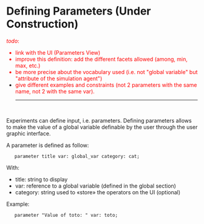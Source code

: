 # Defining Parameters (Under Construction)
<font color='red'><i>todo</i>:<br>
<ul><li>link with the UI (Parameters View)<br>
</li><li>improve this definition: add the different facets allowed (among, min, max, etc.)<br>
</li><li>be more precise about the vocabulary used (i.e. not "global variable" but "attribute of the simulation agent")<br>
</li><li>give different examples and constraints (not 2 parameters with the same name, not 2 with the same var).<br>
</font>
<hr /></li></ul>


<br />

Experiments can define input, i.e. parameters.
Defining parameters allows to make the value of a global variable definable by the user through the user graphic interface.

A parameter is defined as follow:

```
   parameter title var: global_var category: cat;
```

With:
  * title: string to display
  * var: reference to a global variable (defined in the global section)
  * category: string used to «store» the operators on the UI (optional)

Example:
```
   parameter "Value of toto: " var: toto;
```